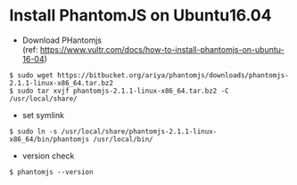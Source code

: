# Install PhantomJS on Ubuntu16.04
* Download PHantomjs  
(ref: https://www.vultr.com/docs/how-to-install-phantomjs-on-ubuntu-16-04)  
```
$ sudo wget https://bitbucket.org/ariya/phantomjs/downloads/phantomjs-2.1.1-linux-x86_64.tar.bz2  
$ sudo tar xvjf phantomjs-2.1.1-linux-x86_64.tar.bz2 -C /usr/local/share/  
```

* set symlink  
```
$ sudo ln -s /usr/local/share/phantomjs-2.1.1-linux-x86_64/bin/phantomjs /usr/local/bin/  
```

* version check  
```
$ phantomjs --version  
```
